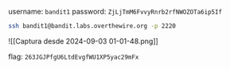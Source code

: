 username: `bandit1`
password: `ZjLjTmM6FvvyRnrb2rfNWOZOTa6ip5If`

```bash
ssh bandit1@bandit.labs.overthewire.org -p 2220
```

![[Captura desde 2024-09-03 01-01-48.png]]

flag: `263JGJPfgU6LtdEvgfWU1XP5yac29mFx`